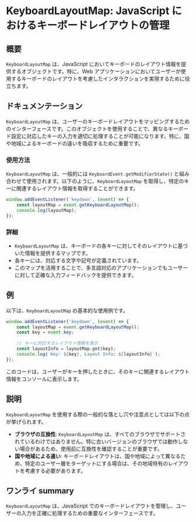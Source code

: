 <!--
Meta Description: # KeyboardLayoutMap: JavaScript におけるキーボードレイアウトの管理 ## 概要 `KeyboardLayoutMap` は、JavaScript においてキーボードのレイアウト情報を提供するオブジェクトです。特に、Web アプリケーションにおいてユーザーが使用するキー...
Meta Keywords: keyboardlayoutmap, javascript, event, key, const
-->

# KeyboardLayoutMap: JavaScript におけるキーボードレイアウトの管理

## 概要
`KeyboardLayoutMap` は、JavaScript においてキーボードのレイアウト情報を提供するオブジェクトです。特に、Web アプリケーションにおいてユーザーが使用するキーボードのレイアウトを考慮したインタラクションを実現するために役立ちます。

## ドキュメンテーション
`KeyboardLayoutMap` は、ユーザーのキーボードレイアウトをマッピングするためのインターフェースです。このオブジェクトを使用することで、異なるキーボード設定に対応したキーの入力を適切に処理することが可能になります。特に、国や地域によるキーボードの違いを吸収するために重要です。

### 使用方法
`KeyboardLayoutMap` は、一般的には `KeyboardEvent.getModifierState()` と組み合わせて使用されます。以下のように、`KeyboardLayoutMap` を取得し、特定のキーに関連するレイアウト情報を取得することができます。

```javascript
window.addEventListener('keydown', (event) => {
    const layoutMap = event.getKeyboardLayoutMap();
    console.log(layoutMap);
});
```

### 詳細
- `KeyboardLayoutMap` は、キーボードの各キーに対してそのレイアウトに基づいた情報を提供するマップです。
- 各キーには、対応する文字や記号が定義されています。
- このマップを活用することで、多言語対応のアプリケーションでもユーザーに対して正確な入力フィードバックを提供できます。

## 例
以下は、`KeyboardLayoutMap` の基本的な使用例です。

```javascript
window.addEventListener('keydown', (event) => {
    const layoutMap = event.getKeyboardLayoutMap();
    const key = event.key;
    
    // キーに対応するレイアウト情報を表示
    const layoutInfo = layoutMap.get(key);
    console.log(`Key: ${key}, Layout Info: ${layoutInfo}`);
});
```

このコードは、ユーザーがキーを押したときに、そのキーに関連するレイアウト情報をコンソールに表示します。

## 説明
`KeyboardLayoutMap` を使用する際の一般的な落とし穴や注意点としては以下の点が挙げられます。

- **ブラウザの互換性**: `KeyboardLayoutMap` は、すべてのブラウザでサポートされているわけではありません。特に古いバージョンのブラウザでは動作しない場合があるため、使用前に互換性を確認することが重要です。
- **国や地域による違い**: キーボードレイアウトは、国や地域によって異なるため、特定のユーザー層をターゲットにする場合は、その地域特有のレイアウトを考慮する必要があります。

## ワンライ summary
`KeyboardLayoutMap` は、JavaScript でのキーボードレイアウトを管理し、ユーザーの入力を正確に処理するための重要なインターフェースです。